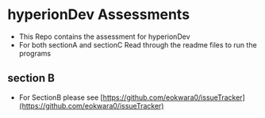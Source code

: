 # hyperionDev Assessments
* This Repo contains the assessment for hyperionDev
* For both sectionA and sectionC Read through the readme files to run the programs

## section B
* For SectionB please see [https://github.com/eokwara0/issueTracker](https://github.com/eokwara0/issueTracker)


